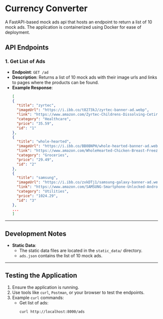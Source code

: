 # Currency Converter

A FastAPI-based mock ads api that hosts an endpoint to return a list of 10 mock ads. The application is containerized using Docker for ease of deployment.


## API Endpoints

### 1. **Get List of Ads**

- **Endpoint**: `GET /ad`
- **Description**: Returns a list of 10 mock ads with their image urls and links to pages where the products can be found.
- **Example Response**:
  ```json
  [
  {
    "title": "zyrtec",
    "imageUrl": "https://i.ibb.co/t8273kJ/zyrtec-banner-ad.webp",
    "link": "https://www.amazon.com/Zyrtec-Childrens-Dissolving-Cetirizine-Chewables/dp/B0CSCTPCJB/ref=sr_1_2?crid=1AXKQOWWEXYV9&dib=eyJ2IjoiMSJ9.ElfSvrVmH7aqOWxEkihAycFQjHJzsZMhudGRrfA0mYRZxKGO00H_OxDeOyfp7R8F4UMPHdnHv-STZdjAh5v0SfvEIZMstJp2r9-Ken-uvaf3JrmBieqCacpQxhwBNkfLkuww8pUuQ6zOj0FkDne1r_YBImtC_3jf9-5MM8R7_AiCnC20cDIe5eCiMNI4bvIRHLhV780Mnc1Tdk3cd0DZCO0Tp65heN9onHTnGUH_91v5kVWenwVPtJKl_OWzkBMJwAgrb6zlRh71U0vUQQy8qrIohNsqpQQiY6Aex5xUvlvXCkZMPBY97awSa4BX7CjaXZhPHLeyvBHqb5_oxey09puWXRoMx7hDRULTokrBAcjwCdA20w9UiBDuKZfongs-.uGdHpiIl7MMieszy3v4RidXfHTaUjrJ3GgQcmob1hqQ&dib_tag=se&keywords=zyrtec&qid=1733981308&sprefix=zyrte%2Caps%2C366&sr=8-2",
    "category": "Healthcare",
    "price": "35.59",
    "id": "1"
  },
  {
    "title": "whole-hearted",
    "imageUrl": "https://i.ibb.co/BB0BNPH/whole-hearted-banner-ad.webp",
    "link": "https://www.amazon.com/WholeHearted-Chicken-Breast-Freeze-Dried-Treats/dp/B0BCSG97G2/ref=sr_1_2?crid=1HK7ZBGMBSG3D&dib=eyJ2IjoiMSJ9.GxHcYb48SiOF8GlsDMTibgTVRpcOJDqwvD6Iapwp0gC-hqmZm917ZC9p9pR9JQ9r4tHGqSHK2ndfINAvVECrUdDtrelM8j8RYCBs1mnP4E4eRlR_jhH3VtmkCcFzGJxBCP7HgyNnhedxT59ka5ySxSU5zuF6uMSEdNR5nCaf5IRGEQ0lfeZLxOII7E26i5jOGhTqvnwTwXjedLNeUB23prqE3sIfsnL9djFmhRvQ_X87SSb9c12Nk3wAJVLsqmzAhpwjvv2WZqOycK4amBXD50x--niT1cMiC58ShRyxbGEBSBz2O73vcaEsP19b-uOIlPLORRNBQ0vEb_w06qTvoBLRbmyU8MwCg1bcGSSANerAn1Q1CXGnMaZbwJ1o0XA90gXVpTCGe7A4Xaoo5NJT-q0t3wMli6LCQG6tW0ie0rgdHRcIpzzH7qrAvV80rzPD.mvCE2e1tChOsNZhW2kaMp_NEP1ZbDCTZ8zSTOJIQAts&dib_tag=se&keywords=whole+hearted+dog+treats&qid=1733981464&sprefix=whole+hear%2Caps%2C962&sr=8-2",
    "category": "Groceries",
    "price": "29.49",
    "id": "2"
  },
  {
    "title": "samsung",
    "imageUrl": "https://i.ibb.co/zxkDTj1/samsung-galaxy-banner-ad.webp",
    "link": "https://www.amazon.com/SAMSUNG-Smartphone-Unlocked-Android-Titanium/dp/B0CMDMKQB7/ref=sr_1_1?crid=31J3VKPAUFZ7W&dib=eyJ2IjoiMSJ9.nsyb0SF4p0uSwFcc8N5ap2-L-Jl2n9rYXXRk69xEoNFtTmWRgGhqDDDW1a8JHfA_bjvgTYXd9_fqkWEZSdSeRpswaqzEowBhvNqr2r8nPOyGp86eQjiXzx2EuczQvFK7F9mAtV0h99brr2bA1E8zWUAompC_eoKaqzjx3nGhqhTvo1Y9Nmn7ZMuurfpNWGoLrKtWr23ajLSTHEs-igkDWqRtk6U0xC3OBC2B5mQf8Rs.jvFLkSNO6c8r0nHJ8iNjckBTbU6fdumC1D8dBAQDqWw&dib_tag=se&keywords=samsung%2Bgalaxy%2Bs24%2Bultra&qid=1733981522&sprefix=samsung%2Bgala%2Caps%2C340&sr=8-1&th=1",
    "category": "Utilities",
    "price": "1024.29",
    "id": "3"
  },
  ...
  ]
  ```

---

## Development Notes

- **Static Data**:
  - The static data files are located in the `static_data/` directory.
  - `ads.json` contains the list of 10 mock ads.

---

## Testing the Application

1. Ensure the application is running.
2. Use tools like `curl`, `Postman`, or your browser to test the endpoints.
3. Example `curl` commands:
   - Get list of ads:
     ```bash
     curl http://localhost:8000/ads
     ```
